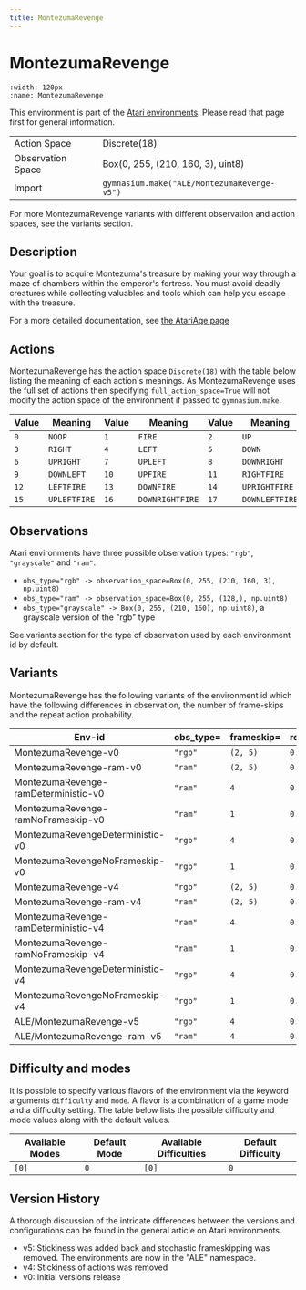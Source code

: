 ```yaml
---
title: MontezumaRevenge
---
```


# MontezumaRevenge

```{figure} ../../_static/videos/atari/montezuma_revenge.gif
:width: 120px
:name: MontezumaRevenge
```

This environment is part of the <a href='..'>Atari environments</a>. Please read that page first for general information.

|   |   |
|---|---|
| Action Space | Discrete(18) |
| Observation Space | Box(0, 255, (210, 160, 3), uint8) |
| Import | `gymnasium.make("ALE/MontezumaRevenge-v5")` |

For more MontezumaRevenge variants with different observation and action spaces, see the variants section.

## Description

Your goal is to acquire Montezuma's treasure by making your way through a maze of chambers within the emperor's fortress. You must avoid deadly creatures while collecting valuables and tools which can help you escape with the treasure.

For a more detailed documentation, see [the AtariAge page](https://atariage.com/manual_html_page.php?SoftwareLabelID=310)

## Actions

MontezumaRevenge has the action space `Discrete(18)` with the table below listing the meaning of each action's meanings.
As MontezumaRevenge uses the full set of actions then specifying `full_action_space=True` will not modify the action space of the environment if passed to `gymnasium.make`.

| Value   | Meaning      | Value   | Meaning         | Value   | Meaning        |
|---------|--------------|---------|-----------------|---------|----------------|
| `0`     | `NOOP`       | `1`     | `FIRE`          | `2`     | `UP`           |
| `3`     | `RIGHT`      | `4`     | `LEFT`          | `5`     | `DOWN`         |
| `6`     | `UPRIGHT`    | `7`     | `UPLEFT`        | `8`     | `DOWNRIGHT`    |
| `9`     | `DOWNLEFT`   | `10`    | `UPFIRE`        | `11`    | `RIGHTFIRE`    |
| `12`    | `LEFTFIRE`   | `13`    | `DOWNFIRE`      | `14`    | `UPRIGHTFIRE`  |
| `15`    | `UPLEFTFIRE` | `16`    | `DOWNRIGHTFIRE` | `17`    | `DOWNLEFTFIRE` |

## Observations

Atari environments have three possible observation types: `"rgb"`, `"grayscale"` and `"ram"`.

- `obs_type="rgb" -> observation_space=Box(0, 255, (210, 160, 3), np.uint8)`
- `obs_type="ram" -> observation_space=Box(0, 255, (128,), np.uint8)`
- `obs_type="grayscale" -> Box(0, 255, (210, 160), np.uint8)`, a grayscale version of the "rgb" type

See variants section for the type of observation used by each environment id by default.



## Variants

MontezumaRevenge has the following variants of the environment id which have the following differences in observation,
the number of frame-skips and the repeat action probability.

| Env-id                               | obs_type=   | frameskip=   | repeat_action_probability=   |
|--------------------------------------|-------------|--------------|------------------------------|
| MontezumaRevenge-v0                  | `"rgb"`     | `(2, 5)`     | `0.25`                       |
| MontezumaRevenge-ram-v0              | `"ram"`     | `(2, 5)`     | `0.25`                       |
| MontezumaRevenge-ramDeterministic-v0 | `"ram"`     | `4`          | `0.25`                       |
| MontezumaRevenge-ramNoFrameskip-v0   | `"ram"`     | `1`          | `0.25`                       |
| MontezumaRevengeDeterministic-v0     | `"rgb"`     | `4`          | `0.25`                       |
| MontezumaRevengeNoFrameskip-v0       | `"rgb"`     | `1`          | `0.25`                       |
| MontezumaRevenge-v4                  | `"rgb"`     | `(2, 5)`     | `0.0`                        |
| MontezumaRevenge-ram-v4              | `"ram"`     | `(2, 5)`     | `0.0`                        |
| MontezumaRevenge-ramDeterministic-v4 | `"ram"`     | `4`          | `0.0`                        |
| MontezumaRevenge-ramNoFrameskip-v4   | `"ram"`     | `1`          | `0.0`                        |
| MontezumaRevengeDeterministic-v4     | `"rgb"`     | `4`          | `0.0`                        |
| MontezumaRevengeNoFrameskip-v4       | `"rgb"`     | `1`          | `0.0`                        |
| ALE/MontezumaRevenge-v5              | `"rgb"`     | `4`          | `0.25`                       |
| ALE/MontezumaRevenge-ram-v5          | `"ram"`     | `4`          | `0.25`                       |

## Difficulty and modes

It is possible to specify various flavors of the environment via the keyword arguments `difficulty` and `mode`.
A flavor is a combination of a game mode and a difficulty setting. The table below lists the possible difficulty and mode values
along with the default values.

| Available Modes   | Default Mode   | Available Difficulties   | Default Difficulty   |
|-------------------|----------------|--------------------------|----------------------|
| `[0]`             | `0`            | `[0]`                    | `0`                  |

## Version History

A thorough discussion of the intricate differences between the versions and configurations can be found in the general article on Atari environments.

* v5: Stickiness was added back and stochastic frameskipping was removed. The environments are now in the "ALE" namespace.
* v4: Stickiness of actions was removed
* v0: Initial versions release
